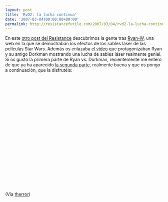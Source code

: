 ```yaml
---
layout: post
title: 'RvD2: la lucha continua'
date: '2007-03-04T00:00:00+00:00'
permalink: http://resistancefutile.com/2007/03/04/rvd2-la-lucha-continua/
---
```

En este <a href="http://resistancefutile.blogspot.com/2006/05/ryan-wcom.html">otro post del Resistance</a> descubrimos la gente tras <a href="http://ryanw.michaelfrisk.com/ryan-w/vfx_archive.html">Ryan-W</a>, una web en la que se demostraban los efectos de los sables láser de las películas Star Wars. Además os enlazaba <a href="http://www.youtube.com/watch?v=8NE5elL30w4">el vídeo</a> que protagonizaban Ryan y su amigo Dorkman mostrando una lucha de sables láser realmente genial. Si os gustó la primera parte de Ryan vs. Dorkman, recientemente me entero de que ya ha aparecido <a href="http://www.youtube.com/watch?v=-is63goeBgc">la segunda parte</a>, realmente buena y que os pongo a continuación, que la disfrutéis:

<object width="425" height="350"><param name="movie" value="http://www.youtube.com/v/-is63goeBgc"></param><param name="wmode" value="transparent"></param><embed src="http://www.youtube.com/v/-is63goeBgc" type="application/x-shockwave-flash" wmode="transparent" width="425" height="350"></embed></object>

(Vía <a href="http://www.therror.com/weblog/2007/mar/rvd2__star_wars_violento">therror</a>)
